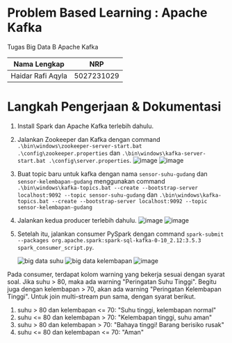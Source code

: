 # Problem Based Learning : Apache Kafka

Tugas Big Data B Apache Kafka

| Nama Lengkap           | NRP           |
| :--------------------: | :-----------: |
| Haidar Rafi Aqyla      | 5027231029    |

# Langkah Pengerjaan & Dokumentasi
1. Install Spark dan Apache Kafka terlebih dahulu.
2. Jalankan Zookeeper dan Kafka dengan command `.\bin\windows\zookeeper-server-start.bat .\config\zookeeper.properties` dan `.\bin\windows\kafka-server-start.bat .\config\server.properties`.
![image](https://github.com/user-attachments/assets/ca7edf83-c5de-4419-bfdb-7ac9b4d0e3a6)
![image](https://github.com/user-attachments/assets/cd9bee24-9b46-458c-ad0a-a38c5f3c7861)
3. Buat topic baru untuk kafka dengan nama `sensor-suhu-gudang` dan `sensor-kelembapan-gudang` menggunakan command `.\bin\windows\kafka-topics.bat --create --bootstrap-server localhost:9092 --topic sensor-suhu-gudang` dan `.\bin\windows\kafka-topics.bat --create --bootstrap-server localhost:9092 --topic sensor-kelembapan-gudang`
4. Jalankan kedua producer terlebih dahulu.
![image](https://github.com/user-attachments/assets/be6bce30-7227-4b4a-8f68-3dcb9a325c51)
![image](https://github.com/user-attachments/assets/b02c21cf-9013-49c2-acb9-573a4f0dbada)
5. Setelah itu, jalankan consumer PySpark dengan command `spark-submit --packages org.apache.spark:spark-sql-kafka-0-10_2.12:3.5.3 spark_consumer_script.py`.

   ![big data suhu](https://github.com/user-attachments/assets/6687350e-e64c-4e6f-a4af-cdd1a0224c3c)
   ![big data kelembapan](https://github.com/user-attachments/assets/12eb8632-14a4-4818-a21f-8efc0186d0a0)
   ![image](https://github.com/user-attachments/assets/c9e3b74c-631e-4fd0-afb3-ee1b01305432)

Pada consumer, terdapat kolom warning yang bekerja sesuai dengan syarat soal. Jika suhu > 80, maka ada warning "Peringatan Suhu Tinggi". Begitu juga dengan kelembapan > 70, akan ada warning "Peringatan Kelembapan Tinggi". Untuk join multi-stream pun sama, dengan syarat berikut.
1. suhu > 80 dan kelembapan <= 70: "Suhu tinggi, kelembapan normal" 
2. suhu <= 80 dan kelembapan > 70: "Kelembapan tinggi, suhu aman"
3. suhu > 80 dan kelembapan > 70: "Bahaya tinggi! Barang berisiko rusak"
4. suhu <= 80 dan kelembapan <= 70: "Aman"
